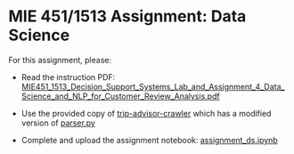 # MIE 451/1513 Assignment: Data Science 

For this assignment, please:

- Read the instruction PDF:  [MIE451_1513_Decision_Support_Systems_Lab_and_Assignment_4_Data_Science_and_NLP_for_Customer_Review_Analysis.pdf](MIE451_1513_Decision_Support_Systems_Lab_and_Assignment_4_Data_Science_and_NLP_for_Customer_Review_Analysis.pdf)  

- Use the provided copy of [trip-advisor-crawler](trip-advisor-crawler) which has a modified version of [parser.py](trip-advisor-crawler/parser.py)

- Complete and upload the assignment notebook: [assignment_ds.ipynb](assignment_ds.ipynb) 
